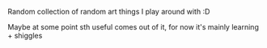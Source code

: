 Random collection of random art things I play around with :D

Maybe at some point sth useful comes out of it, for now it's mainly learning + shiggles
